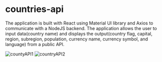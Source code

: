 # countries-api
The application is built with React using Material UI library and Axios to communicate with a NodeJS backend. The application allows the user to input data(country name) and displays the output(country flag, capital, region, subregion, population, currency name, currency symbol, and language) from a public API.

![countyAPI1](https://github.com/RGeorge482/countries-api/assets/69143183/d63317dd-bfcf-4be8-970f-a4224c5aab10)
![countryAPI2](https://github.com/RGeorge482/countries-api/assets/69143183/c732c015-ba2e-420f-abfb-a050bbbfcd7c)
